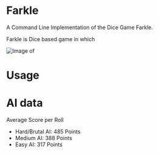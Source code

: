 # Farkle

A Command Line Implementation of the Dice Game Farkle.

Farkle is Dice based game in which 

![Image of](https://i.pinimg.com/originals/d5/a7/8d/d5a78da37f408a2d6a8513a30d1a5ac2.png)

# Usage

# AI data

Average Score per Roll

- Hard/Brutal AI: 485 Points
- Medium AI: 388 Points
- Easy AI: 317 Points

